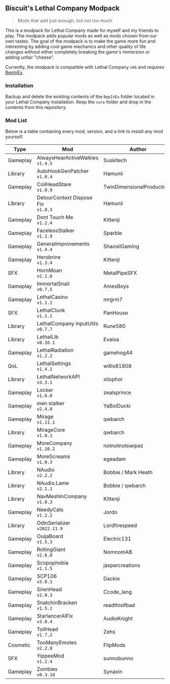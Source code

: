 ## Biscuit's Lethal Company Modpack

> Mods that add just enough, but not too much.

This is a modpack for Lethal Company made for myself and my friends to play. The modpack adds popular mods as well as
mods chosen from our own tastes. The goal of the modpack is to make the game more fun and interesting by adding cool
game mechanics and other quality of life changes without either completely breaking the game's immersion or adding
unfair "cheese".

Currently, the modpack is compatible with Lethal Company `v66` and
requires [BepInEx](https://github.com/BepInEx/BepInEx).

### Installation

Backup and delete the existing contents of the `BepInEx` folder located in your Lethal Company installation. Keep
the `core` folder and drop in the contents from this repository.

### Mod List

Below is a table containing every mod, version, and a link to install any mod yourself.

| Type     | Mod                                   | Author                     | Link                                                                                                 |
|----------|---------------------------------------|----------------------------|------------------------------------------------------------------------------------------------------|
| Gameplay | AlwaysHearActiveWalkies<br>`v1.4.5`   | Suskitech                  | [Thunderstore](https://thunderstore.io/c/lethal-company/p/Suskitech/AlwaysHearActiveWalkies/)        |
| Library  | AutoHookGenPatcher<br>`v1.0.4`        | Hamunii                    | [Thunderstore](https://thunderstore.io/c/lethal-company/p/Hamunii/AutoHookGenPatcher/)               |
| Gameplay | CoilHeadStare<br>`v1.0.9`             | TwinDimensionalProductions | [Thunderstore](https://thunderstore.io/c/lethal-company/p/TwinDimensionalProductions/CoilHeadStare/) |
| Library  | DetourContext Dispose Fix<br>`v1.0.3` | Hamunii                    | [Thunderstore](https://thunderstore.io/c/lethal-company/p/Hamunii/DetourContext_Dispose_Fix/)        |
| Gameplay | Dont Touch Me<br>`v1.2.4`             | Kittenji                   | [Thunderstore](https://thunderstore.io/c/lethal-company/p/Kittenji/Dont_Touch_Me/)                   |
| Gameplay | FacelessStalker<br>`v1.1.9`           | Sparble                    | [Thunderstore](https://thunderstore.io/c/lethal-company/p/Sparble/FacelessStalker/)                  |
| Gameplay | GeneralImprovements<br>`v1.4.4`       | ShaosilGaming              | [Thunderstore](https://thunderstore.io/c/lethal-company/p/ShaosilGaming/GeneralImprovements/)        |
| Gameplay | Herobrine<br>`v1.3.4`                 | Kittenji                   | [Thunderstore](https://thunderstore.io/c/lethal-company/p/Kittenji/Herobrine/)                       |
| SFX      | HornMoan<br>`v2.1.0`                  | MetalPipeSFX               | [Thunderstore](https://thunderstore.io/c/lethal-company/p/MetalPipeSFX/HornMoan/)                    |
| Gameplay | ImmortalSnail<br>`v0.7.5`             | AmesBoys                   | [Thunderstore](https://thunderstore.io/c/lethal-company/p/AmesBoys/ImmortalSnail/)                   |
| Gameplay | LethalCasino<br>`v1.1.2`              | mrgrm7                     | [Thunderstore](https://thunderstore.io/c/lethal-company/p/mrgrm7/LethalCasino/)                      |
| SFX      | LethalClunk<br>`v1.1.1`               | PanHouse                   | [Thunderstore](https://thunderstore.io/c/lethal-company/p/PanHouse/LethalClunk/)                     |
| Library  | LethalCompany InputUtils<br>`v0.7.7`  | Rune580                    | [Thunderstore](https://thunderstore.io/c/lethal-company/p/Rune580/LethalCompany_InputUtils/)         |
| Library  | LethalLib<br>`v0.16.1`                | Evaisa                     | [Thunderstore](https://thunderstore.io/c/lethal-company/p/Evaisa/LethalLib/)                         |
| Gameplay | LethalRadiation<br>`v1.2.2`           | gamehog44                  | [Thunderstore](https://thunderstore.io/c/lethal-company/p/gamehog44/LethalRadiation/)                |
| QoL      | LethalSettings<br>`v1.4.1`            | willis81808                | [Thunderstore](https://thunderstore.io/c/lethal-company/p/willis81808/LethalSettings/)               |
| Library  | LethalNetworkAPI<br>`v3.3.1`          | xilophor                   | [Thunderstore](https://thunderstore.io/c/lethal-company/p/xilophor/LethalNetworkAPI/)                |
| Gameplay | Locker<br>`v1.6.0`                    | zealsprince                | [Thunderstore](https://thunderstore.io/c/lethal-company/p/zealsprince/Locker/)                       |
| Gameplay | men stalker<br>`v2.4.0`               | YaBoiDucki                 | [Thunderstore](https://thunderstore.io/c/lethal-company/p/YaBoiDucki/men_stalker/)                   |
| Gameplay | Mirage<br>`v1.11.1`                   | qwbarch                    | [Thunderstore](https://thunderstore.io/c/lethal-company/p/qwbarch/Mirage/)                           |
| Library  | MirageCore<br>`v1.0.1`                | qwbarch                    | [Thunderstore](https://thunderstore.io/c/lethal-company/p/qwbarch/MirageCore/)                       |
| Gameplay | MoreCompany<br>`v1.10.2`              | notnotnotswipez            | [Thunderstore](https://thunderstore.io/c/lethal-company/p/notnotnotswipez/MoreCompany/)              |
| Gameplay | MoreScreams<br>`v1.0.3`               | egeadam                    | [Thunderstore](https://thunderstore.io/c/lethal-company/p/egeadam/MoreScreams/)                      |
| Library  | NAudio<br>`v2.2.2`                    | Bobbie / Mark Heath        | [Thunderstore](https://thunderstore.io/c/lethal-company/p/Bobbie/NAudio/)                            |
| Library  | NAudio.Lame<br>`v2.1.1`               | Bobbie / qwbarch           | [Thunderstore](https://thunderstore.io/c/lethal-company/p/qwbarch/NAudioLame/)                       |
| Library  | NavMeshInCompany<br>`v1.0.3`          | Kittenji                   | [Thunderstore](https://thunderstore.io/c/lethal-company/p/Kittenji/NavMeshInCompany/)                |
| Gameplay | NeedyCats<br>`v1.2.2`                 | Jordo                      | [Thunderstore](https://thunderstore.io/c/lethal-company/p/Jordo/NeedyCats/)                          |
| Library  | OdinSerializer<br>`v2022.11.9`        | Lordfirespeed              | [Thunderstore](https://thunderstore.io/c/lethal-company/p/Lordfirespeed/OdinSerializer/)             |
| Gameplay | OuijaBoard<br>`v1.5.3`                | Electric131                | [Thunderstore](https://thunderstore.io/c/lethal-company/p/Electric131/OuijaBoard/)                   |
| Gameplay | RollingGiant<br>`v2.6.0`              | NomnomAB                   | [Thunderstore](https://thunderstore.io/c/lethal-company/p/NomnomAB/RollingGiant/)                    |
| Gameplay | Scopophobia<br>`v1.1.5`               | jaspercreations            | [Thunderstore](https://thunderstore.io/c/lethal-company/p/jaspercreations/Scopophobia/)              |
| Gameplay | SCP106<br>`v3.0.1`                    | Dackie                     | [Thunderstore](https://thunderstore.io/c/lethal-company/p/Dackie/SCP106/)                            |
| Gameplay | SirenHead<br>`v2.0.3`                 | Ccode_lang                 | [Thunderstore](https://thunderstore.io/c/lethal-company/p/Ccode_lang/SirenHead/)                     |
| Gameplay | SnatchinBracken<br>`v1.5.1`           | readthisifbad              | [Thunderstore](https://thunderstore.io/c/lethal-company/p/readthisifbad/SnatchinBracken/)            |
| Gameplay | StarlancerAIFix<br>`v3.8.4`           | AudioKnight                | [Thunderstore](https://thunderstore.io/c/lethal-company/p/AudioKnight/StarlancerAIFix/)              |
| Gameplay | ToilHead<br>`v1.7.2`                  | Zehs                       | [Thunderstore](https://thunderstore.io/c/lethal-company/p/Zehs/ToilHead/)                            |
| Cosmetic | TooManyEmotes<br>`v2.2.8`             | FlipMods                   | [Thunderstore](https://thunderstore.io/c/lethal-company/p/FlipMods/TooManyEmotes/)                   |
| SFX      | YippeeMod<br>`v1.2.4`                 | sunnobunno                 | [Thunderstore](https://thunderstore.io/c/lethal-company/p/sunnobunno/YippeeMod/)                     |
| Gameplay | Zombies<br>`v0.3.10`                  | Synaxin                    | [Thunderstore](https://thunderstore.io/c/lethal-company/p/Synaxin/Zombies/)                          |
